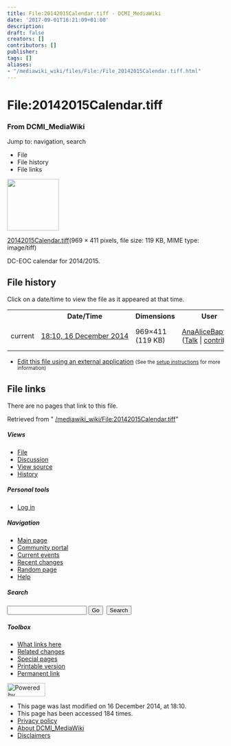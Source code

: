 ```yaml
---
title: File:20142015Calendar.tiff - DCMI_MediaWiki
date: '2017-09-01T16:21:09+01:00'
description: 
draft: false
creators: []
contributors: []
publisher: 
tags: []
aliases:
- "/mediawiki_wiki/files/File:/File_20142015Calendar.tiff.html"
---
```


<a id="top"></a>
# File:20142015Calendar.tiff

### From DCMI\_MediaWiki

Jump to: navigation, search
<!-- start content -->
- File
- File history
- File links

 [<img alt="" src="/skins/common/images/icons/fileicon.png" width="120" height="120">](/mediawiki_wiki/files/20142015Calendar.tiff)

[20142015Calendar.tiff](/mediawiki_wiki/files/20142015Calendar.tiff "20142015Calendar.tiff")‎(969 × 411 pixels, file size: 119 KB, MIME type: image/tiff)

DC-EOC calendar for 2014/2015.

<!-- 
NewPP limit report
Preprocessor node count: 1/1000000
Post-expand include size: 0/2097152 bytes
Template argument size: 0/2097152 bytes
Expensive parser function count: 0/100
-->
## File history

Click on a date/time to view the file as it appeared at that time.

<table class="wikitable filehistory">
  <tr>
    <td></td>
    <th>Date/Time</th>
    <th>Dimensions</th>
    <th>User</th>
    <th>Comment</th>
  </tr>
  <tr>
    <td>current</td>
    <td class="filehistory-selected" style="white-space: nowrap;"><a href="/mediawiki_wiki/files/20142015Calendar.tiff">18:10, 16 December 2014</a></td>
    <td>969×411 <span style="white-space: nowrap;">(119 KB)</span>
    </td>
    <td>
      <a href="/index.php/User:AnaAliceBaptista" title="User:AnaAliceBaptista" class="mw-userlink">AnaAliceBaptista</a> <span style="white-space: nowrap;"> <span class="mw-usertoollinks">(<a href="/index.php/User_talk:AnaAliceBaptista" title="User talk:AnaAliceBaptista">Talk</a> | <a href="/index.php/Special:Contributions/AnaAliceBaptista" title="Special:Contributions/AnaAliceBaptista">contribs</a>)</span></span>
    </td>
    <td> <span class="comment">(DC-EOC calendar for 2014/2015.)</span>
    </td>
  </tr>
</table>

  

- [Edit this file using an external application](/index.php?title=File:20142015Calendar.tiff&action=edit&externaledit=true&mode=file "File:20142015Calendar.tiff") <small>(See the <a href="http://www.mediawiki.org/wiki/Manual:External_editors" class="external text" rel="nofollow">setup instructions</a> for more information)</small>

## File links

There are no pages that link to this file.

Retrieved from " [/mediawiki_wiki/File:20142015Calendar.tiff](/mediawiki_wiki/files/File:/File:20142015Calendar.tiff.html)"

<!-- end content -->

##### Views

- [File](/mediawiki_wiki/files/File:/File:20142015Calendar.tiff.html "View the file page [c]")
- [Discussion](/index.php?title=File_talk:20142015Calendar.tiff&action=edit&redlink=1 "Discussion about the content page [t]")
- [View source](/index.php?title=File:20142015Calendar.tiff&action=edit "This page is protected.
You can view its source [e]")
- [History](/index.php?title=File:20142015Calendar.tiff&action=history "Past revisions of this page [h]")

##### Personal tools

- [Log in](/index.php?title=Special:UserLogin&returnto=File:20142015Calendar.tiff "You are encouraged to log in; however, it is not mandatory [o]")

<script type="text/javascript"> if (window.isMSIE55) fixalpha(); </script>

##### Navigation

- [Main page](/index.php/Main_Page "Visit the main page [z]")
- [Community portal](/index.php/DCMI_MediaWiki:Community_portal "About the project, what you can do, where to find things")
- [Current events](/index.php/DCMI_MediaWiki:Current_events "Find background information on current events")
- [Recent changes](/index.php/Special:RecentChanges "The list of recent changes in the wiki [r]")
- [Random page](/index.php/Special:Random "Load a random page [x]")
- [Help](/index.php/Help:Contents "The place to find out")

##### <label for="searchInput">Search</label>

<form action="/index.php" id="searchform">
				<input type="hidden" name="title" value="Special:Search">
				<input id="searchInput" title="Search DCMI_MediaWiki" accesskey="f" type="search" name="search">
				<input type="submit" name="go" class="searchButton" id="searchGoButton" value="Go" title="Go to a page with this exact name if exists"> 
				<input type="submit" name="fulltext" class="searchButton" id="mw-searchButton" value="Search" title="Search the pages for this text">
			</form>

##### Toolbox

- [What links here](/index.php/Special:WhatLinksHere/File:20142015Calendar.tiff "List of all wiki pages that link here [j]")
- [Related changes](/index.php/Special:RecentChangesLinked/File:20142015Calendar.tiff "Recent changes in pages linked from this page [k]")
- [Special pages](/index.php/Special:SpecialPages "List of all special pages [q]")
- [Printable version](/index.php?title=File:20142015Calendar.tiff&printable=yes "Printable version of this page [p]")
- [Permanent link](/index.php?title=File:20142015Calendar.tiff&oldid=9001 "Permanent link to this revision of the page")

<!-- end of the left (by default at least) column -->

 [<img src="/skins/common/images/poweredby_mediawiki_88x31.png" height="31" width="88" alt="Powered by MediaWiki">](http://www.mediawiki.org/)

- This page was last modified on 16 December 2014, at 18:10.
- This page has been accessed 184 times.
- [Privacy policy](/index.php/DCMI_MediaWiki:Privacy_policy "DCMI MediaWiki:Privacy policy")
- [About DCMI\_MediaWiki](/index.php/DCMI_MediaWiki:About "DCMI MediaWiki:About")
- [Disclaimers](/index.php/DCMI_MediaWiki:General_disclaimer "DCMI MediaWiki:General disclaimer")

<script>if (window.runOnloadHook) runOnloadHook();</script><!-- Served in 0.454 secs. -->
